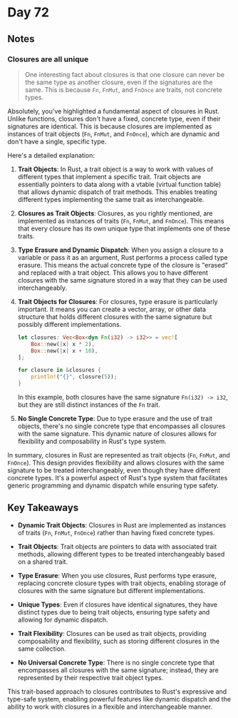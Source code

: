 # Day 72

## Notes

### Closures are all unique

> One interesting fact about closures is that one closure can never be the same type as another closure, even if the signatures are the same.
> This is because `Fn`, `FnMut`, and `FnOnce` are traits, not concrete types.

Absolutely, you've highlighted a fundamental aspect of closures in Rust. Unlike functions, closures don't have a fixed, concrete type, even if their signatures are identical. This is because closures are implemented as instances of trait objects (`Fn`, `FnMut`, and `FnOnce`), which are dynamic and don't have a single, specific type.

Here's a detailed explanation:

1. **Trait Objects**:
   In Rust, a trait object is a way to work with values of different types that implement a specific trait. Trait objects are essentially pointers to data along with a vtable (virtual function table) that allows dynamic dispatch of trait methods. This enables treating different types implementing the same trait as interchangeable.

2. **Closures as Trait Objects**:
   Closures, as you rightly mentioned, are implemented as instances of traits (`Fn`, `FnMut`, and `FnOnce`). This means that every closure has its own unique type that implements one of these traits.

3. **Type Erasure and Dynamic Dispatch**:
   When you assign a closure to a variable or pass it as an argument, Rust performs a process called type erasure. This means the actual concrete type of the closure is "erased" and replaced with a trait object. This allows you to have different closures with the same signature stored in a way that they can be used interchangeably.

4. **Trait Objects for Closures**:
   For closures, type erasure is particularly important. It means you can create a vector, array, or other data structure that holds different closures with the same signature but possibly different implementations.

   ```rust
   let closures: Vec<Box<dyn Fn(i32) -> i32>> = vec![
       Box::new(|x| x * 2),
       Box::new(|x| x + 10),
   ];

   for closure in &closures {
       println!("{}", closure(5));
   }
   ```

   In this example, both closures have the same signature `Fn(i32) -> i32`, but they are still distinct instances of the `Fn` trait.

5. **No Single Concrete Type**:
   Due to type erasure and the use of trait objects, there's no single concrete type that encompasses all closures with the same signature. This dynamic nature of closures allows for flexibility and composability in Rust's type system.

In summary, closures in Rust are represented as trait objects (`Fn`, `FnMut`, and `FnOnce`). This design provides flexibility and allows closures with the same signature to be treated interchangeably, even though they have different concrete types. It's a powerful aspect of Rust's type system that facilitates generic programming and dynamic dispatch while ensuring type safety.

## Key Takeaways

- **Dynamic Trait Objects**: Closures in Rust are implemented as instances of traits (`Fn`, `FnMut`, `FnOnce`) rather than having fixed concrete types.
  
- **Trait Objects**: Trait objects are pointers to data with associated trait methods, allowing different types to be treated interchangeably based on a shared trait.

- **Type Erasure**: When you use closures, Rust performs type erasure, replacing concrete closure types with trait objects, enabling storage of closures with the same signature but different implementations.

- **Unique Types**: Even if closures have identical signatures, they have distinct types due to being trait objects, ensuring type safety and allowing for dynamic dispatch.

- **Trait Flexibility**: Closures can be used as trait objects, providing composability and flexibility, such as storing different closures in the same collection.

- **No Universal Concrete Type**: There is no single concrete type that encompasses all closures with the same signature; instead, they are represented by their respective trait object types.

This trait-based approach to closures contributes to Rust's expressive and type-safe system, enabling powerful features like dynamic dispatch and the ability to work with closures in a flexible and interchangeable manner.